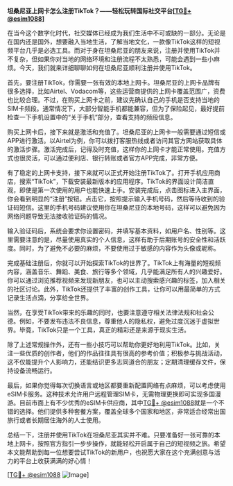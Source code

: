 **坦桑尼亚上网卡怎么注册TikTok？——轻松玩转国际社交平台[[TG💪+ @esim1088](https://t.me/s/esim1088)]**

在当今这个数字化时代，社交媒体已经成为我们生活中不可或缺的一部分。无论是在国内还是国外，想要融入当地生活，了解当地文化，一款像TikTok这样的短视频平台几乎是必选工具。而对于身在坦桑尼亚的朋友来说，注册并使用TikTok并不复杂，但如果你对当地的网络环境和注册流程不太熟悉，可能会遇到一些小麻烦。今天，我们就来详细聊聊如何在坦桑尼亚顺利注册并使用TikTok。

首先，要注册TikTok，你需要一张有效的本地上网卡。坦桑尼亚的上网卡品牌有很多选择，比如Airtel、Vodacom等，这些运营商提供的上网卡覆盖范围广，资费也比较合理。不过，在购买上网卡之前，建议先确认自己的手机是否支持当地的SIM卡频段。通常情况下，大部分智能手机都能兼容，但为了保险起见，最好提前检查一下手机设置中的“关于手机”部分，查看支持的频段信息。

购买上网卡后，接下来就是激活和充值了。坦桑尼亚的上网卡一般需要通过短信或APP进行激活。以Airtel为例，你可以拨打客服热线或者访问其官方网站获取具体的激活步骤。激活完成后，记得及时充值，这样你的上网卡才能正常使用。充值方式也很灵活，可以通过便利店、银行转账或者官方APP完成，非常方便。

有了稳定的上网卡支持，接下来就可以正式开始注册TikTok了。打开手机应用商店，搜索“TikTok”，下载安装最新版本的应用程序。TikTok的界面设计简洁直观，即使是第一次使用的用户也能快速上手。安装完成后，点击图标进入主界面，你会看到明显的“注册”按钮。点击它，按照提示输入手机号码，然后等待收到的验证码短信。这里的手机号码建议使用你在坦桑尼亚的本地号码，这样可以避免因为网络问题导致无法接收验证码的情况。

输入验证码后，系统会要求你设置密码，并填写基本资料，如用户名、性别等。这里需要注意的是，尽量使用真实的个人信息，这样有助于后期账号的安全性和活跃度。同时，为了避免不必要的麻烦，不要使用过于敏感的内容作为头像或昵称。

完成基础注册后，你就可以开始探索TikTok的世界了。TikTok上有海量的短视频内容，涵盖音乐、舞蹈、美食、旅行等多个领域，几乎能满足所有人的兴趣爱好。你可以通过浏览推荐视频来发现新朋友，也可以主动搜索感兴趣的标签，加入相关的社区讨论。此外，TikTok还提供了丰富的创作工具，让你可以用最简单的方式记录生活点滴，分享给全世界。

当然，在享受TikTok带来的乐趣的同时，也要注意遵守相关法律法规和社会公德。例如，不要发布违法不良信息，尊重他人的隐私权，避免过度沉迷于虚拟世界。毕竟，TikTok只是一个工具，真正的精彩还是来源于现实生活。

除了上述常规操作外，还有一些小技巧可以帮助你更好地利用TikTok。比如，关注一些优质的创作者，他们的作品往往具有很高的参考价值；积极参与挑战活动，这不仅能提升个人影响力，还能结识更多志同道合的朋友；定期清理缓存文件，保持设备流畅运行。

最后，如果你觉得每次切换语言或地区都要重新配置网络有点麻烦，可以考虑使用eSIM卡服务。这种技术允许用户远程管理SIM卡，无需物理更换即可实现多国漫游。目前市面上有不少优秀的eSIM卡供应商，其中[TG💪+ @esim1088](https://t.me/s/esim1088)就是一个不错的选择。他们提供多种套餐方案，覆盖全球多个国家和地区，非常适合经常出国旅行或者长期居住海外的人士使用。

总结一下，注册并使用TikTok在坦桑尼亚其实并不难。只要准备好一张可靠的本地上网卡，按照官方指引一步步操作，就能轻松开启属于自己的短视频之旅。希望本文能帮助到每一位想要尝试TikTok的新用户，也祝愿大家在这个充满创意与活力的平台上收获满满的好心情！

[[TG💪+ @esim1088](https://t.me/s/esim1088) ![Image](https://i.postimg.cc/4NQfJmqS/Snipaste-2025-05-13-00-14-12.png)]